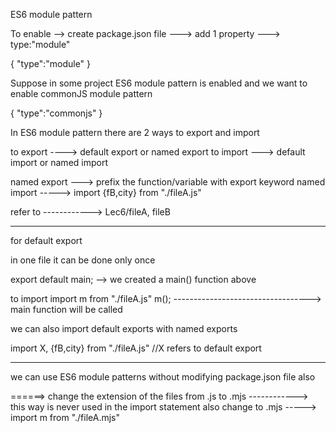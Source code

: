 ES6 module pattern 

To enable --> create package.json file ---> add 1 property ---> type:"module"


{
  "type":"module"
}

Suppose in some project ES6 module pattern is enabled and we want to enable commonJS module pattern 

{
  "type":"commonjs"
}

In ES6 module pattern there are 2 ways to export and import 

to export ---->  default export or named export
to import  ---> default import or named import


named export ---> prefix the function/variable with export keyword 
named import -----> import {fB,city} from "./fileA.js"


refer to ------------> Lec6/fileA, fileB

------------------------------------------------------------


for default export 

in one file it can be done only once 

export default main;          --> we created a main() function above

to import 
import m from "./fileA.js"
m(); ----------------------------------> main function will be called

we can also import  default exports with named exports

import X, {fB,city} from "./fileA.js"   //X refers to default export


---------------------------------------------------------------------------------

we can use ES6 module patterns without modifying package.json file also

======> change the extension of the files from .js to .mjs  ------------> this way is never used
in the import statement also change to .mjs -----> import m from "./fileA.mjs"


